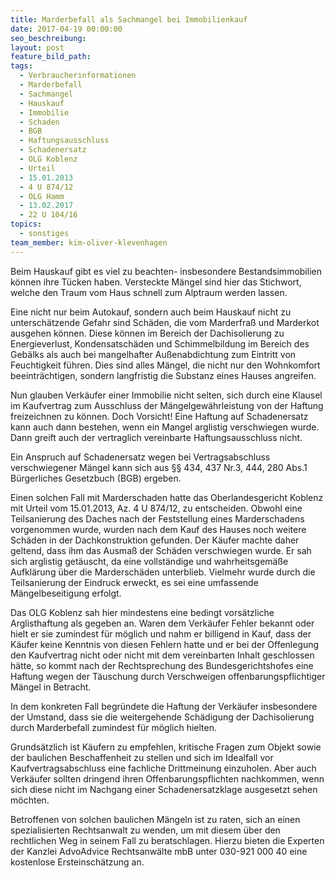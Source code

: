 ```yaml
---
title: Marderbefall als Sachmangel bei Immobilienkauf
date: 2017-04-19 00:00:00
seo_beschreibung:
layout: post
feature_bild_path:
tags:
  - Verbraucherinformationen
  - Marderbefall
  - Sachmangel
  - Hauskauf
  - Immobilie
  - Schaden
  - BGB
  - Haftungsausschluss
  - Schadenersatz
  - OLG Koblenz
  - Urteil
  - 15.01.2013
  - 4 U 874/12
  - OLG Hamm
  - 13.02.2017
  - 22 U 104/16
topics:
  - sonstiges
team_member: kim-oliver-klevenhagen
---
```



Beim Hauskauf gibt es viel zu beachten- insbesondere Bestandsimmobilien können ihre Tücken haben. Versteckte Mängel sind hier das Stichwort, welche den Traum vom Haus schnell zum Alptraum werden lassen.

Eine nicht nur beim Autokauf, sondern auch beim Hauskauf nicht zu unterschätzende Gefahr sind Schäden, die vom Marderfraß und Marderkot ausgehen können. Diese können im Bereich der Dachisolierung zu Energieverlust, Kondensatschäden und Schimmelbildung im Bereich des Gebälks als auch bei mangelhafter Außenabdichtung zum Eintritt von Feuchtigkeit führen. Dies sind alles Mängel, die nicht nur den Wohnkomfort beeinträchtigen, sondern langfristig die Substanz eines Hauses angreifen.

Nun glauben Verkäufer einer Immobilie nicht selten, sich durch eine Klausel im Kaufvertrag zum Ausschluss der Mängelgewährleistung von der Haftung freizeichnen zu können. Doch Vorsicht! Eine Haftung auf Schadenersatz kann auch dann bestehen, wenn ein Mangel arglistig verschwiegen wurde. Dann greift auch der vertraglich vereinbarte Haftungsausschluss nicht.

Ein Anspruch auf Schadenersatz wegen bei Vertragsabschluss verschwiegener Mängel kann sich aus §§ 434, 437 Nr.3, 444, 280 Abs.1 Bürgerliches Gesetzbuch (BGB) ergeben.

Einen solchen Fall mit Marderschaden hatte das Oberlandesgericht Koblenz mit Urteil vom 15.01.2013, Az. 4 U 874/12, zu entscheiden. Obwohl eine Teilsanierung des Daches nach der Feststellung eines Marderschadens vorgenommen wurde, wurden nach dem Kauf des Hauses noch weitere Schäden in der Dachkonstruktion gefunden. Der Käufer machte daher geltend, dass ihm das Ausmaß der Schäden verschwiegen wurde. Er sah sich arglistig getäuscht, da eine vollständige und wahrheitsgemäße Aufklärung über die Marderschäden unterblieb. Vielmehr wurde durch die Teilsanierung der Eindruck erweckt, es sei eine umfassende Mängelbeseitigung erfolgt.

Das OLG Koblenz sah hier mindestens eine bedingt vorsätzliche Arglisthaftung als gegeben an. Waren dem Verkäufer Fehler bekannt oder hielt er sie zumindest für möglich und nahm er billigend in Kauf, dass der Käufer keine Kenntnis von diesen Fehlern hatte und er bei der Offenlegung den Kaufvertrag nicht oder nicht mit dem vereinbarten Inhalt geschlossen hätte, so kommt nach der Rechtsprechung des Bundesgerichtshofes eine Haftung wegen der Täuschung durch Verschweigen offenbarungspflichtiger Mängel in Betracht.

In dem konkreten Fall begründete die Haftung der Verkäufer insbesondere der Umstand, dass sie die weitergehende Schädigung der Dachisolierung durch Marderbefall zumindest für möglich hielten.

Grundsätzlich ist Käufern zu empfehlen, kritische Fragen zum Objekt sowie der baulichen Beschaffenheit zu stellen und sich im Idealfall vor Kaufvertragsabschluss eine fachliche Drittmeinung einzuholen. Aber auch Verkäufer sollten dringend ihren Offenbarungspflichten nachkommen, wenn sich diese nicht im Nachgang einer Schadenersatzklage ausgesetzt sehen möchten.

Betroffenen von solchen baulichen Mängeln ist zu raten, sich an einen spezialisierten Rechtsanwalt zu wenden, um mit diesem über den rechtlichen Weg in seinem Fall zu beratschlagen. Hierzu bieten die Experten der Kanzlei AdvoAdvice Rechtsanwälte mbB unter 030-921 000 40 eine kostenlose Ersteinschätzung an.